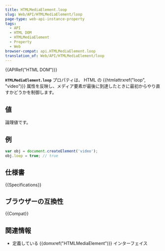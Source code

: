 ```yaml
---
title: HTMLMediaElement.loop
slug: Web/API/HTMLMediaElement/loop
page-type: web-api-instance-property
tags:
  - API
  - HTML DOM
  - HTMLMediaElement
  - Property
  - Web
browser-compat: api.HTMLMediaElement.loop
translation_of: Web/API/HTMLMediaElement/loop
---
```

{{APIRef("HTML DOM")}}

**`HTMLMediaElement.loop`** プロパティは、 HTML の {{htmlattrxref("loop", "video")}} 属性を反映し、メディア要素が最後に到達したときに最初からやり直すかどうかを制御します。

## 値

論理値です。

## 例

```js
var obj = document.createElement('video');
obj.loop = true; // true
```

## 仕様書

{{Specifications}}

## ブラウザーの互換性

{{Compat}}

## 関連情報

- 定義している {{domxref("HTMLMediaElement")}} インターフェイス
